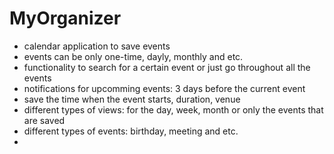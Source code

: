 MyOrganizer
==========

- calendar application to save events
- events can be only one-time, dayly, monthly and etc.
- functionality to search for a certain event or just go throughout all the events
- notifications for upcomming events: 3 days before the current event
- save the time when the event starts, duration, venue
- different types of views: for the day, week, month or only the events that are saved
- different types of events: birthday, meeting and etc.
- 
